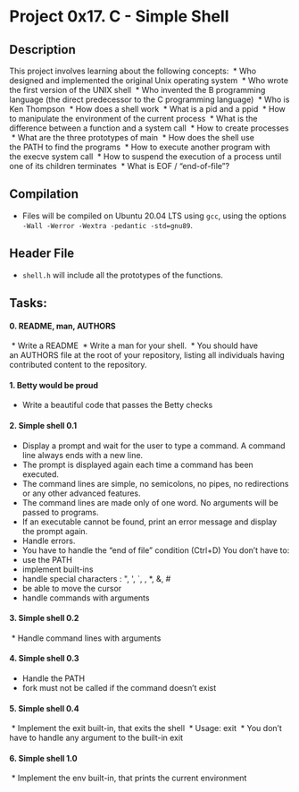 # Project 0x17. C - Simple Shell

## Description
This project involves learning about the following concepts:
 * Who designed and implemented the original Unix operating system
 * Who wrote the first version of the UNIX shell
 * Who invented the B programming language (the direct predecessor to the C programming language)
 * Who is Ken Thompson
 * How does a shell work
 * What is a pid and a ppid
 * How to manipulate the environment of the current process
 * What is the difference between a function and a system call
 * How to create processes
 * What are the three prototypes of main
 * How does the shell use the PATH to find the programs
 * How to execute another program with the execve system call
 * How to suspend the execution of a process until one of its children terminates
 * What is EOF / “end-of-file”?


## Compilation
* Files will be compiled on Ubuntu 20.04 LTS using `gcc`, using the options `-Wall -Werror -Wextra -pedantic -std=gnu89`.

## Header File
* `shell.h` will include all the prototypes of the functions.

## Tasks:

#### 0. README, man, AUTHORS
 * Write a README
 * Write a man for your shell.
 * You should have an AUTHORS file at the root of your repository, listing all individuals having contributed content to the repository.


#### 1. Betty would be proud

* Write a beautiful code that passes the Betty checks


#### 2. Simple shell 0.1

* Display a prompt and wait for the user to type a command. A command line always ends with a new line.
* The prompt is displayed again each time a command has been executed.
* The command lines are simple, no semicolons, no pipes, no redirections or any other advanced features.
* The command lines are made only of one word. No arguments will be passed to programs.
* If an executable cannot be found, print an error message and display the prompt again.
* Handle errors.
* You have to handle the “end of file” condition (Ctrl+D)
You don’t have to:
* use the PATH
* implement built-ins
* handle special characters : ", ', `, \, *, &, #
* be able to move the cursor
* handle commands with arguments


#### 3. Simple shell 0.2

 * Handle command lines with arguments


#### 4. Simple shell 0.3

* Handle the PATH
* fork must not be called if the command doesn’t exist

#### 5. Simple shell 0.4

 * Implement the exit built-in, that exits the shell
 * Usage: exit
 * You don’t have to handle any argument to the built-in exit

#### 6. Simple shell 1.0

 * Implement the env built-in, that prints the current environment
